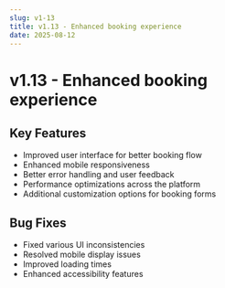 ```yaml
---
slug: v1-13
title: v1.13 - Enhanced booking experience
date: 2025-08-12
---
```


# v1.13 - Enhanced booking experience

## Key Features

- Improved user interface for better booking flow
- Enhanced mobile responsiveness
- Better error handling and user feedback
- Performance optimizations across the platform
- Additional customization options for booking forms

## Bug Fixes

- Fixed various UI inconsistencies
- Resolved mobile display issues
- Improved loading times
- Enhanced accessibility features
